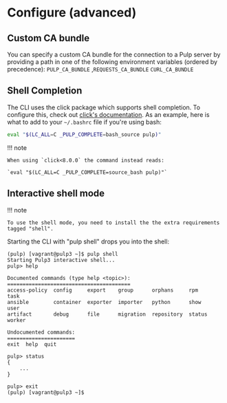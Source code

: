# Configure (advanced)

## Custom CA bundle

You can specify a custom CA bundle for the connection to a Pulp server by providing a path in one of the following environment variables (ordered by precedence):
`PULP_CA_BUNDLE` ,`REQUESTS_CA_BUNDLE` `CURL_CA_BUNDLE`

## Shell Completion

The CLI uses the click package which supports shell completion.
To configure this, check out [click's documentation](https://click.palletsprojects.com/shell-completion/).
As an example, here is what to add to your `~/.bashrc` file if you're using bash:

```bash
eval "$(LC_ALL=C _PULP_COMPLETE=bash_source pulp)"
```

!!! note

    When using `click<8.0.0` the command instead reads:

    `eval "$(LC_ALL=C _PULP_COMPLETE=source_bash pulp)"`

## Interactive shell mode

!!! note

    To use the shell mode, you need to install the the extra requirements tagged "shell".

Starting the CLI with "pulp shell" drops you into the shell:

```plain
(pulp) [vagrant@pulp3 ~]$ pulp shell
Starting Pulp3 interactive shell...
pulp> help

Documented commands (type help <topic>):
========================================
access-policy  config     export    group      orphans     rpm     task
ansible        container  exporter  importer   python      show    user
artifact       debug      file      migration  repository  status  worker

Undocumented commands:
======================
exit  help  quit

pulp> status
{
    ...
}

pulp> exit
(pulp) [vagrant@pulp3 ~]$
```

